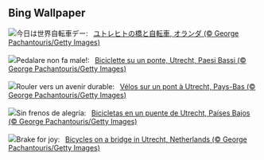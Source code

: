 ## Bing Wallpaper
![](https://www.bing.com/th?id=OHR.BicyclesUtrecht_JA-JP5412033265_UHD.jpg&w=1000)今日は世界自転車デー:&nbsp;&ensp;[ユトレヒトの橋と自転車, オランダ (© George Pachantouris/Getty Images)](https://www.bing.com/th?id=OHR.BicyclesUtrecht_JA-JP5412033265_UHD.jpg)
<br><br/>
![](https://www.bing.com/th?id=OHR.BicyclesUtrecht_IT-IT6327347879_UHD.jpg&w=1000)Pedalare non fa male!:&nbsp;&ensp;[Biciclette su un ponte, Utrecht, Paesi Bassi (© George Pachantouris/Getty Images)](https://www.bing.com/th?id=OHR.BicyclesUtrecht_IT-IT6327347879_UHD.jpg)
<br><br/>
![](https://www.bing.com/th?id=OHR.BicyclesUtrecht_FR-FR5996200127_UHD.jpg&w=1000)Rouler vers un avenir durable:&nbsp;&ensp;[Vélos sur un pont à Utrecht, Pays-Bas (© George Pachantouris/Getty Images)](https://www.bing.com/th?id=OHR.BicyclesUtrecht_FR-FR5996200127_UHD.jpg)
<br><br/>
![](https://www.bing.com/th?id=OHR.BicyclesUtrecht_ES-ES6764492032_UHD.jpg&w=1000)Sin frenos de alegría:&nbsp;&ensp;[Bicicletas en un puente de Utrecht, Países Bajos (© George Pachantouris/Getty Images)](https://www.bing.com/th?id=OHR.BicyclesUtrecht_ES-ES6764492032_UHD.jpg)
<br><br/>
![](https://www.bing.com/th?id=OHR.BicyclesUtrecht_EN-GB1571923554_UHD.jpg&w=1000)Brake for joy:&nbsp;&ensp;[Bicycles on a bridge in Utrecht, Netherlands (© George Pachantouris/Getty Images)](https://www.bing.com/th?id=OHR.BicyclesUtrecht_EN-GB1571923554_UHD.jpg)
<br><br/>
